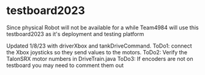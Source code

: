 # testboard2023
Since physical Robot will not be available for a while Team4984 will use
  this testboard2023 as it's deployment and testing platform

Updated 1/8/23 with driverXbox and tankDriveCommand.
  ToDo1: connect the Xbox joysticks so they send values to the motors.
  ToDo2: Verify the TalonSRX motor numbers in DriveTrain.java
  ToDo3: If encoders are not on testboard you may need to comment them out